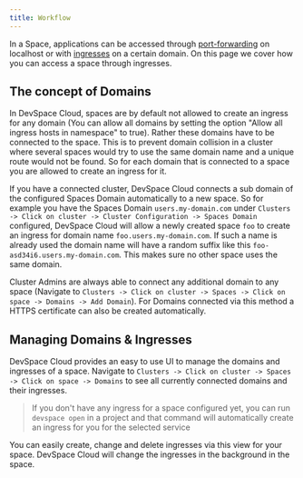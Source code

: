 ```yaml
---
title: Workflow
---
```


In a Space, applications can be accessed through [port-forwarding](/docs/development/port-forwarding) on localhost or with [ingresses](/docs/workflow-basics/deployment/domains) on a certain domain. On this page we cover how you can access a space through ingresses.  

## The concept of Domains

In DevSpace Cloud, spaces are by default not allowed to create an ingress for any domain (You can allow all domains by setting the option "Allow all ingress hosts in namespace" to true). Rather these domains have to be connected to the space. This is to prevent domain collision in a cluster where several spaces would try to use the same domain name and a unique route would not be found. So for each domain that is connected to a space you are allowed to create an ingress for it.  

If you have a connected cluster, DevSpace Cloud connects a sub domain of the configured Spaces Domain automatically to a new space. So for example you have the Spaces Domain `users.my-domain.com` under `Clusters -> Click on cluster -> Cluster Configuration -> Spaces Domain` configured, DevSpace Cloud will allow a newly created space `foo` to create an ingress for domain name `foo.users.my-domain.com`. If such a name is already used the domain name will have a random suffix like this `foo-asd34i6.users.my-domain.com`. This makes sure no other space uses the same domain.  

Cluster Admins are always able to connect any additional domain to any space (Navigate to `Clusters -> Click on cluster -> Spaces -> Click on space -> Domains -> Add Domain`). For Domains connected via this method a HTTPS certificate can also be created automatically.  

## Managing Domains & Ingresses

DevSpace Cloud provides an easy to use UI to manage the domains and ingresses of a space. Navigate to `Clusters -> Click on cluster -> Spaces -> Click on space -> Domains` to see all currently connected domains and their ingresses.

> If you don't have any ingress for a space configured yet, you can run `devspace open` in a project and that command will automatically create an ingress for you for the selected service

You can easily create, change and delete ingresses via this view for your space. DevSpace Cloud will change the ingresses in the background in the space.  
